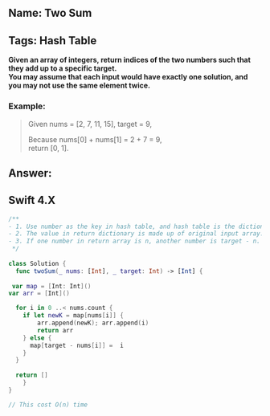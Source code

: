 ## Name: Two Sum
## Tags: Hash Table
**Given an array of integers, return indices of the two numbers such that they add up to a specific target.  
You may assume that each input would have exactly one solution, and you may not use the same element twice.**
### Example:
>Given nums = [2, 7, 11, 15], target = 9,
>
>Because nums[0] + nums[1] = 2 + 7 = 9,  
return [0, 1].

## Answer:
## Swift 4.X 
```swift
/**
- 1. Use number as the key in hash table, and hash table is the dictionary struct in Swift.
- 2. The value in return dictionary is made up of original input array.
- 3. If one number in return array is n, another number is target - n.
 */
 
class Solution {
  func twoSum(_ nums: [Int], _ target: Int) -> [Int] {   
  
 var map = [Int: Int]()
var arr = [Int]()

  for i in 0 ..< nums.count {
    if let newK = map[nums[i]] {
        arr.append(newK); arr.append(i)
        return arr
    } else {
      map[target - nums[i]] =  i
    }
  }
  
  return []
    }
}

// This cost O(n) time
```
